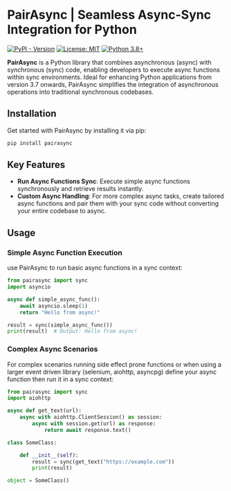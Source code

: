 # PairAsync | Seamless Async-Sync Integration for Python

[![PyPI - Version](https://img.shields.io/pypi/v/pairasync)](https://pypi.org/project/pairasync/)
[![License: MIT](https://img.shields.io/badge/License-MIT-green.svg)](https://opensource.org/licenses/MIT)
[![Python 3.8+](https://img.shields.io/badge/python-3.8+-blue.svg)](https://www.python.org/downloads/)

**PairAsync** is a Python library that combines asynchronous (async) with synchronous (sync) code, enabling developers to execute async functions within sync environments. Ideal for enhancing Python applications from version 3.7 onwards, PairAsync simplifies the integration of asynchronous operations into traditional synchronous codebases.

## Installation
Get started with PairAsync by installing it via pip:

```bash
pip install pairasync
```

## Key Features

- **Run Async Functions Sync**: Execute simple async functions synchronously and retrieve results instantly.
- **Custom Async Handling**: For more complex async tasks, create tailored async functions and pair them with your sync code without converting your entire codebase to async.



## Usage
### Simple Async Function Execution
use PairAsync to run basic async functions in a sync context:
```python
from pairasync import sync
import asyncio

async def simple_async_func():
    await asyncio.sleep(1)
    return "Hello from async!"

result = sync(simple_async_func())
print(result)  # Output: Hello from async!
```
### Complex Async Scenarios
For complex scenarios running side effect prone functions or when using a larger event driven library (selenium, aiohttp, asyncpg) define your async function then run it in a sync context:
```python
from pairasync import sync
import aiohttp

async def get_text(url):
    async with aiohttp.ClientSession() as session:
        async with session.get(url) as response:
            return await response.text()

class SomeClass:

    def __init__(self):
        result = sync(get_text("https://example.com"))
        print(result)

object = SomeClass() 
```
